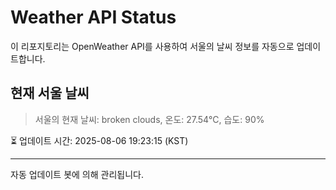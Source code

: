 
# Weather API Status

이 리포지토리는 OpenWeather API를 사용하여 서울의 날씨 정보를 자동으로 업데이트합니다.

## 현재 서울 날씨
> 서울의 현재 날씨: broken clouds, 온도: 27.54°C, 습도: 90%

⏳ 업데이트 시간: 2025-08-06 19:23:15 (KST)

---
자동 업데이트 봇에 의해 관리됩니다.
